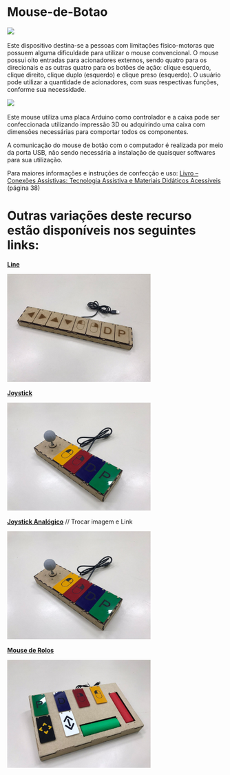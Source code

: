 # Mouse-de-Botao

<img src="https://cta.ifrs.edu.br/wp-content/uploads/sites/3/2021/05/Captura-de-Tela-2021-05-05-a%CC%80s-11.13.56-e1620267197687.png" height="250"> 

Este dispositivo destina-se a pessoas com limitações físico-motoras que possuem alguma dificuldade para utilizar o mouse convencional. 
O mouse possui oito entradas para acionadores externos, sendo quatro para os direcionais e as outras quatro para os botões de ação: clique esquerdo, clique direito, clique duplo (esquerdo) e clique preso (esquerdo). O usuário pode utilizar a quantidade de acionadores, com suas respectivas funções, conforme sua necessidade.

<img src="https://cta.ifrs.edu.br/wp-content/uploads/sites/3/2021/05/Captura-de-Tela-2021-05-05-a%CC%80s-11.15.35.png" height="250">

Este mouse utiliza uma placa Arduino como controlador e a caixa pode ser confeccionada utilizando impressão 3D ou adquirindo uma caixa com dimensões necessárias para comportar todos os componentes.

A comunicação do mouse de botão com o computador é realizada por meio da porta USB, não sendo necessária a instalação de quaisquer softwares para sua utilização.

Para maiores informações e instruções de confecção e uso:
[Livro – Conexões Assistivas: Tecnologia Assistiva e Materiais Didáticos Acessíveis](https://drive.google.com/file/d/1_BM6zQywOF1XtAiU45MmOcAh9_2PgRoI/view) (página 38)

# Outras variações deste recurso estão disponíveis nos seguintes links:

[**Line**](https://github.com/CTA-IFRS/Mouse-de-Botao/tree/LineButton)

<img src="https://github.com/CTA-IFRS/Mouse-de-Botao/blob/LineButton/Mouse-LineButton.jpeg?raw=true" height="250">

[**Joystick**](https://github.com/CTA-IFRS/Mouse-de-Botao/tree/JoystickD)

<img src="https://github.com/CTA-IFRS/Mouse-de-Botao/blob/JoystickD/Mouse-Joystick.jpeg?raw=true" height="250">

[**Joystick Analógico**](https://github.com/CTA-IFRS/Mouse-de-Botao/tree/JoystickA) // Trocar imagem e Link

<img src="https://github.com/CTA-IFRS/Mouse-de-Botao/blob/JoystickD/Mouse-Joystick.jpeg?raw=true" height="250">

[**Mouse de Rolos**](https://github.com/CTA-IFRS/Mouse-de-rolos)

<img src="https://github.com/CTA-IFRS/Mouse-de-rolos/blob/main/Mouse-Rolos.jpeg?raw=true" height="250">
